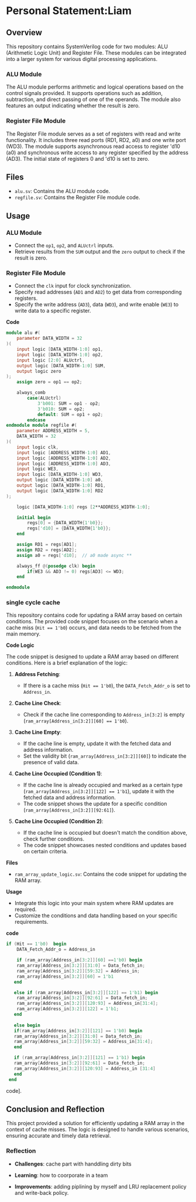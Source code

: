# Personal Statement:Liam

## Overview

This repository contains SystemVerilog code for two modules: ALU (Arithmetic Logic Unit) and Register File. These modules can be integrated into a larger system for various digital processing applications.

### ALU Module

The ALU module performs arithmetic and logical operations based on the control signals provided. It supports operations such as addition, subtraction, and direct passing of one of the operands. The module also features an output indicating whether the result is zero.

### Register File Module

The Register File module serves as a set of registers with read and write functionality. It includes three read ports (RD1, RD2, a0) and one write port (WD3). The module supports asynchronous read access to register 'd10 (a0) and synchronous write access to any register specified by the address (AD3). The initial state of registers 0 and 'd10 is set to zero.

## Files

- `alu.sv`: Contains the ALU module code.
- `regfile.sv`: Contains the Register File module code.

## Usage

### ALU Module

- Connect the `op1`, `op2`, and `ALUctrl` inputs.
- Retrieve results from the `SUM` output and the `zero` output to check if the result is zero.

### Register File Module

- Connect the `clk` input for clock synchronization.
- Specify read addresses (`AD1` and `AD2`) to get data from corresponding registers.
- Specify the write address (`AD3`), data (`WD3`), and write enable (`WE3`) to write data to a specific register.

**Code**
``` verilog
module alu #(
    parameter DATA_WIDTH = 32
)(
    input logic [DATA_WIDTH-1:0] op1,
    input logic [DATA_WIDTH-1:0] op2,
    input logic [2:0] ALUctrl,
    output logic [DATA_WIDTH-1:0] SUM,
    output logic zero
);
    assign zero = op1 == op2;

    always_comb
        case(ALUctrl)
            3'b001: SUM = op1 - op2;
            3'b010: SUM = op2;
            default: SUM = op1 + op2;
        endcase
endmodule module regfile #(
    parameter ADDRESS_WIDTH = 5,
    DATA_WIDTH = 32
)(
    input logic clk,
    input logic [ADDRESS_WIDTH-1:0] AD1,
    input logic [ADDRESS_WIDTH-1:0] AD2,
    input logic [ADDRESS_WIDTH-1:0] AD3,
    input logic WE3,
    input logic [DATA_WIDTH-1:0] WD3,
    output logic [DATA_WIDTH-1:0] a0,
    output logic [DATA_WIDTH-1:0] RD1,
    output logic [DATA_WIDTH-1:0] RD2
);

    logic [DATA_WIDTH-1:0] regs [2**ADDRESS_WIDTH-1:0];

    initial begin
        regs[0] = {DATA_WIDTH{1'b0}};
        regs['d10] = {DATA_WIDTH{1'b0}};
    end

    assign RD1 = regs[AD1];
    assign RD2 = regs[AD2];
    assign a0 = regs['d10];  // a0 made async **

    always_ff @(posedge clk) begin
        if(WE3 && AD3 != 0) regs[AD3] <= WD3;
    end

endmodule
```

### single cycle cache
This repository contains code for updating a RAM array based on certain conditions. The provided code snippet focuses on the scenario when a cache miss (`Hit == 1'b0`) occurs, and data needs to be fetched from the main memory.

**Code Logic**

The code snippet is designed to update a RAM array based on different conditions. Here is a brief explanation of the logic:

1. **Address Fetching**:
   - If there is a cache miss (`Hit == 1'b0`), the `DATA_Fetch_Addr_o` is set to `Address_in`.

2. **Cache Line Check**:
   - Check if the cache line corresponding to `Address_in[3:2]` is empty (`ram_array[Address_in[3:2]][60] == 1'b0`).

3. **Cache Line Empty**:
   - If the cache line is empty, update it with the fetched data and address information.
   - Set the validity bit (`ram_array[Address_in[3:2]][60]`) to indicate the presence of valid data.

4. **Cache Line Occupied (Condition 1)**:
   - If the cache line is already occupied and marked as a certain type (`ram_array[Address_in[3:2]][122] == 1'b1`), update it with the fetched data and address information.
   - The code snippet shows the update for a specific condition (`ram_array[Address_in[3:2]][92:61]`).

5. **Cache Line Occupied (Condition 2)**:
   - If the cache line is occupied but doesn't match the condition above, check further conditions.
   - The code snippet showcases nested conditions and updates based on certain criteria.

**Files**

- `ram_array_update_logic.sv`: Contains the code snippet for updating the RAM array.

**Usage**

- Integrate this logic into your main system where RAM updates are required.
- Customize the conditions and data handling based on your specific requirements.

**code**
``` verilog
if (Hit == 1'b0)  begin
    DATA_Fetch_Addr_o = Address_in

    if (ram_array[Address_in[3:2]][60] ==1'b0) begin
    ram_array[Address_in[3:2]][31:0] = Data_fetch_in;
    ram_array[Address_in[3:2]][59:32] = Address_in;
    ram_array[Address_in[3:2]][60] = 1'b1
   end

   else if (ram_array[Address_in[3:2]][122] == 1'b1) begin
    ram_array[Address_in[3:2]][92:61] = Data_fetch_in;
    ram_array[Address_in[3:2]][120:93] = Address_in[31:4];
    ram_array[Address_in[3:2]][122] = 1'b1;
   end
         
   else begin 
   if(ram_array[Address_in[3:2]][121] == 1'b0) begin
   ram_array[Address_in[3:2]][31:0] = Data_fetch_in;
   ram_array[Address_in[3:2]][59:32] = Address_in[31:4];
   end

   if (ram_array[Address_in[3:2]][121] == 1'b1) begin
   ram_array[Address_in[3:2]][92:61] = Data_fetch_in;
   ram_array[Address_in[3:2]][120:93] = Address_in [31:4]
   end
 end
```
code].

## Conclusion and Reflection

This project provided a solution for efficiently updating a RAM array in the context of cache misses. The logic is designed to handle various scenarios, ensuring accurate and timely data retrieval.

### Reflection

- **Challenges**: cache part with handdling dirty bits
  
- **Learning**: how to coorporate in a team

- **Improvements**: adding piplining by myself and LRU replacement policy and write-back policy.
